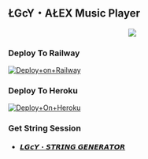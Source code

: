<h2 align="centre">ŁGcY・AŁEX Music Player</h2>



<p align="center"><a href="https://t.me/LGcYALEX"><img src="https://telegra.ph/file/b45327792042629927c09.jpg"></a></p>





### Deploy To Railway

[![Deploy+on+Railway](https://railway.app/button.svg)](https://railway.app/new/template?template=https://github.com/LgcyAlex/LGcY-Only-MUSIC-Player&envs=API_ID,API_HASH,BOT_TOKEN,STRING_SESSION)


### Deploy To Heroku

[![Deploy+On+Heroku](https://www.herokucdn.com/deploy/button.svg)](https://heroku.com/deploy?template=https://github.com/LgcyAlex/LGcY-Only-MUSIC-Player)



### Get String Session

- [𝙇𝙂𝙘𝙔・𝙎𝙏𝙍𝙄𝙉𝙂 𝙂𝙀𝙉𝙀𝙍𝘼𝙏𝙊𝙍](https://t.me/LGcY_STRING_BOT)


